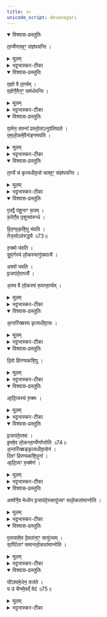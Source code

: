 ```yaml
---
title: २०
unicode_script: devanagari
---
```

<details open><summary>विश्वास-प्रस्तुतिः</summary>

ता॒र्प्येणाश्व॒ꣳ॒ संज्ञ॑पयन्ति ।   
</details>

<details><summary>मूलम्</summary>

ता॒र्प्येणाश्व॒ꣳ॒ संज्ञ॑पयन्ति ।   
</details>

<details><summary>भट्टभास्कर-टीका</summary>

1तार्प्येणेत्यादि ॥ तार्प्यं घृताक्तं कम्बळं तेन संज्ञपयन्ति मारयन्ति । 'ज्ञप मारणादौ' ।   
</details>

<details open><summary>विश्वास-प्रस्तुतिः</summary>

य॒ज्ञो वै ता॒र्प्यम् ।   
य॒ज्ञेनै॒वैन॒ꣳ॒ सम॑र्धयन्ति ।   
</details>

<details><summary>मूलम्</summary>

य॒ज्ञो वै ता॒र्प्यम् ।   
य॒ज्ञेनै॒वैन॒ꣳ॒ सम॑र्धयन्ति ।   
</details>

<details><summary>भट्टभास्कर-टीका</summary>

यज्ञो वा इति । प्रधानसाधनत्वात् ।   
</details>

<details open><summary>विश्वास-प्रस्तुतिः</summary>

या॒मेन॒ साम्ना᳚ प्रस्तो॒ताऽनूप॑तिष्ठते ।   
य॒म॒लो॒कमे॒वैन॑ङ्गमयति ।   
</details>

<details><summary>मूलम्</summary>

या॒मेन॒ साम्ना᳚ प्रस्तो॒ताऽनूप॑तिष्ठते ।   
य॒म॒लो॒कमे॒वैन॑ङ्गमयति ।   
</details>

<details><summary>भट्टभास्कर-टीका</summary>

यामेन यमसंबन्धिना पितृमेधप्रयोज्येन अनूपतिष्ठते । संज्ञप्यमानमश्वं पार्श्वत उपतिष्ठते ॥
</details>

<details open><summary>विश्वास-प्रस्तुतिः</summary>

ता॒र्प्ये च॑ कृत्यधीवा॒से चाश्व॒ꣳ॒ संज्ञ॑पयन्ति ।   
</details>

<details><summary>मूलम्</summary>

ता॒र्प्ये च॑ कृत्यधीवा॒से चाश्व॒ꣳ॒ संज्ञ॑पयन्ति ।   
</details>

<details><summary>भट्टभास्कर-टीका</summary>

2तार्प्ये चेत्यादि ॥ तार्प्यं प्रथमं संस्तीर्य, तत उपरि कत्त्यधीवासं कृत्त्यात्मकमधिवासं छादनपटमास्तीर्य, तत उपरि हिरण्यकशिपु हिरण्मयं कशिपु आस्तरणपटमास्तीर्य तत उपरि रुक्मं शतपलिकं स्वर्णशकलं निधाय, तत उपरि अश्वं संज्ञपयन्ति ॥
</details>

<details open><summary>विश्वास-प्रस्तुतिः</summary>

ए॒तद्वै प॑शू॒नाꣳ रू॒पम् ।  
रू॒पेणै॒व प॒शूनव॑रुन्धे ।   

हि॒र॒ण्य॒क॒शि॒पु भ॑वति ।   
तेज॒सोऽव॑रुद्ध्यै ॥73॥  

रु॒क्मो भ॑वति ।   
सु॒व॒र्गस्य॑ लो॒कस्यानु॑ख्यात्यै ।   

अश्वो॑ भवति ।  
प्र॒जाप॑ते॒राप्त्यै᳚ ।   

अ॒स्य वै लो॒कस्य॑ रू॒पन्ता॒र्प्यम् ।   
</details>

<details><summary>मूलम्</summary>

ए॒तद्वै प॑शू॒नाꣳ रू॒पम् ।  
रू॒पेणै॒व प॒शूनव॑रुन्धे ।   

हि॒र॒ण्य॒क॒शि॒पु भ॑वति ।   
तेज॒सोऽव॑रुद्ध्यै ॥73॥  

रु॒क्मो भ॑वति ।   
सु॒व॒र्गस्य॑ लो॒कस्यानु॑ख्यात्यै ।   

अश्वो॑ भवति ।  
प्र॒जाप॑ते॒राप्त्यै᳚ ।   

अ॒स्य वै लो॒कस्य॑ रू॒पन्ता॒र्प्यम् ।   
</details>

<details><summary>भट्टभास्कर-टीका</summary>

3अस्य लोकस्य रूपं तार्प्यं अधोभावात् ।   
</details>

<details open><summary>विश्वास-प्रस्तुतिः</summary>

अ॒न्तरि॑ख्षस्य कृत्यधीवा॒सः ।   
</details>

<details><summary>मूलम्</summary>

अ॒न्तरि॑ख्षस्य कृत्यधीवा॒सः ।   
</details>

<details><summary>भट्टभास्कर-टीका</summary>

कृत्यधीवासोऽन्तरिक्षस्य रूपं द्वितीयत्वात् ।   
</details>

<details open><summary>विश्वास-प्रस्तुतिः</summary>

दि॒वो हि॑रण्यकशि॒पु ।   
</details>

<details><summary>मूलम्</summary>

दि॒वो हि॑रण्यकशि॒पु ।   
</details>

<details><summary>भट्टभास्कर-टीका</summary>

दिवो रूपं हिरण्यकशिपु तृतीयत्वात् ।   
</details>

<details open><summary>विश्वास-प्रस्तुतिः</summary>

आ॒दि॒त्यस्य॑ रु॒क्मः ।   
</details>

<details><summary>मूलम्</summary>

आ॒दि॒त्यस्य॑ रु॒क्मः ।   
</details>

<details><summary>भट्टभास्कर-टीका</summary>

आदित्यस्य रूपं रुक्मः रोचनशीलत्वात् ।   
</details>

<details open><summary>विश्वास-प्रस्तुतिः</summary>

प्र॒जाप॑ते॒रश्वः॑ ।   
इ॒ममे॒व लो॒कन्ता॒र्प्येणा᳚प्तोति ॥74॥  
अ॒न्तरि॑ख्षङ्कृत्यधीवा॒सेन॑ ।   
दिवꣳ॑ हिरण्यकशि॒पुना᳚ ।   
आ॒दि॒त्यꣳ रु॒क्मेण॑ ।   
</details>

<details><summary>मूलम्</summary>

प्र॒जाप॑ते॒रश्वः॑ ।   
इ॒ममे॒व लो॒कन्ता॒र्प्येणा᳚प्तोति ॥74॥  
अ॒न्तरि॑ख्षङ्कृत्यधीवा॒सेन॑ ।   
दिवꣳ॑ हिरण्यकशि॒पुना᳚ ।   
आ॒दि॒त्यꣳ रु॒क्मेण॑ ।   
</details>

<details><summary>भट्टभास्कर-टीका</summary>

प्रजापतेः रूपमश्वः प्रजापत्यक्षिपरिणामत्वात् ।   
</details>

<details open><summary>विश्वास-प्रस्तुतिः</summary>

अश्वे॑नै॒व मेध्ये॑न प्र॒जाप॑ते॒स्सायु॑ज्यꣳ सलो॒कता॑माप्नोति ।   
</details>

<details><summary>मूलम्</summary>

अश्वे॑नै॒व मेध्ये॑न प्र॒जाप॑ते॒स्सायु॑ज्यꣳ सलो॒कता॑माप्नोति ।   
</details>

<details><summary>भट्टभास्कर-टीका</summary>

सायुज्यं सयुक्त्वं ऐक्यम् । सलोकतां समानलोकताम् ।   
</details>

<details open><summary>विश्वास-प्रस्तुतिः</summary>

ए॒तासा॑मे॒व दे॒वता॑ना॒ꣳ॒ सायु॑ज्यम् ।   
सा॒र्ष्टिताꣳ॑ समानलो॒कता॑माप्नोति ।  
</details>

<details><summary>मूलम्</summary>

ए॒तासा॑मे॒व दे॒वता॑ना॒ꣳ॒ सायु॑ज्यम् ।   
सा॒र्ष्टिताꣳ॑ समानलो॒कता॑माप्नोति ।  
</details>

<details><summary>भट्टभास्कर-टीका</summary>

एतासामेव देवतानां सायुज्यमैक्यम् । सार्ष्टितां समानवीर्यत्वं समानलोकतां चाप्नोति ।   
</details>

<details open><summary>विश्वास-प्रस्तुतिः</summary>

यो᳚ऽश्वमे॒धेन॒ यज॑ते ।   
य उ॑ चैनमे॒वव्ँ वेद॑ ॥75॥  
</details>

<details><summary>मूलम्</summary>

यो᳚ऽश्वमे॒धेन॒ यज॑ते ।   
य उ॑ चैनमे॒वव्ँ वेद॑ ॥75॥  
</details>

<details><summary>भट्टभास्कर-टीका</summary>

योऽश्वमेधेन यजते, यश्चैनं एवंमहिमानं वेदैव न यजते सोऽप्युक्तफलभागिति । ऋच्छ गतीन्द्रियप्रळयमूर्तिभावेषु, क्तिनि समानस्य सभावः, वर्णविकारश्छान्दसः ॥


इति तृतीये नवमं विंशोऽनुवाकः ॥  

</details>

